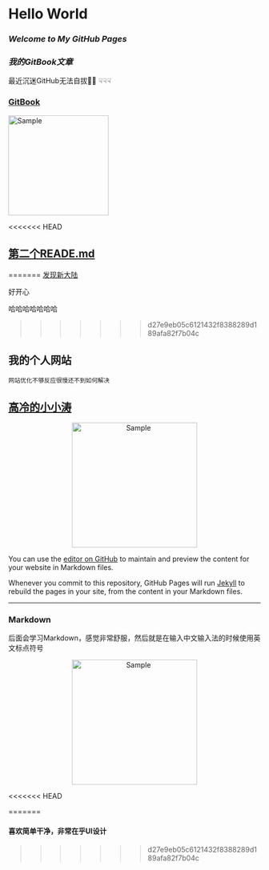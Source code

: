 # Hello World

### *Welcome to My GitHub Pages*

### *我的GitBook文章*

最近沉迷GitHub无法自拔🌚🌚
☟☟☟
### [GitBook](https://www.wyattsuen.ml/gitbook-test/)
<p align="left">
	<img src="https://upload.cc/i1/2019/08/01/ZTPvSo.png" 
	alt="Sample" width="200" height="200">
	<p align="center">
		<em></em>
	</p>
</p>


<<<<<<< HEAD
## [第二个READE.md](README-1)
=======
[发现新大陆](README-2)

好开心

哈哈哈哈哈哈哈
>>>>>>> d27e9eb05c6121432f8388289d189afa82f7b04c
    
## 我的个人网站

    网站优化不够反应很慢还不到如何解决

## [高冷的小小涛](https://wyattisaac.github.io/)

<p align="center">
<img src="https://i.imgur.com/UkLzFwL.jpg" 
    alt="Sample"  width="250" height="250">
<p align="center">
</p>


You can use the [editor on GitHub](https://github.com/WyattIsaac/Githubpages/edit/master/README.md) to maintain and preview the content for your website in Markdown files.
    
Whenever you commit to this repository, GitHub Pages will run [Jekyll](https://jekyllrb.com/) to rebuild the pages in your site, from the content in your Markdown files.

-------


### Markdown

后面会学习Markdown，感觉非常舒服，然后就是在输入中文输入法的时候使用英文标点符号

<p align="center">
<img src="http://yanxuan.nosdn.127.net/eb734d1fe239ea8e4f7f8dde4c64fabc.jpg" 
    alt="Sample"  width="250" height="250">
<p align="center">
</p>

<<<<<<< HEAD

=======
#### 喜欢简单干净，非常在乎UI设计
>>>>>>> d27e9eb05c6121432f8388289d189afa82f7b04c
